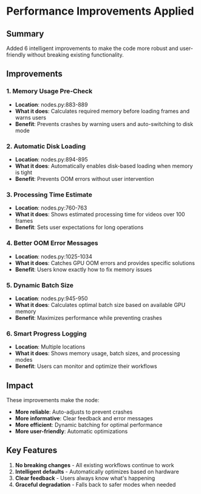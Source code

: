 # Performance Improvements Applied

## Summary
Added 6 intelligent improvements to make the code more robust and user-friendly without breaking existing functionality.

## Improvements

### 1. Memory Usage Pre-Check
- **Location**: nodes.py:883-889
- **What it does**: Calculates required memory before loading frames and warns users
- **Benefit**: Prevents crashes by warning users and auto-switching to disk mode

### 2. Automatic Disk Loading
- **Location**: nodes.py:894-895
- **What it does**: Automatically enables disk-based loading when memory is tight
- **Benefit**: Prevents OOM errors without user intervention

### 3. Processing Time Estimate
- **Location**: nodes.py:760-763
- **What it does**: Shows estimated processing time for videos over 100 frames
- **Benefit**: Sets user expectations for long operations

### 4. Better OOM Error Messages
- **Location**: nodes.py:1025-1034
- **What it does**: Catches GPU OOM errors and provides specific solutions
- **Benefit**: Users know exactly how to fix memory issues

### 5. Dynamic Batch Size
- **Location**: nodes.py:945-950
- **What it does**: Calculates optimal batch size based on available GPU memory
- **Benefit**: Maximizes performance while preventing crashes

### 6. Smart Progress Logging
- **Location**: Multiple locations
- **What it does**: Shows memory usage, batch sizes, and processing modes
- **Benefit**: Users can monitor and optimize their workflows

## Impact
These improvements make the node:
- **More reliable**: Auto-adjusts to prevent crashes
- **More informative**: Clear feedback and error messages
- **More efficient**: Dynamic batching for optimal performance
- **More user-friendly**: Automatic optimizations

## Key Features
1. **No breaking changes** - All existing workflows continue to work
2. **Intelligent defaults** - Automatically optimizes based on hardware
3. **Clear feedback** - Users always know what's happening
4. **Graceful degradation** - Falls back to safer modes when needed